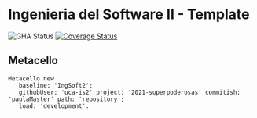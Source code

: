 # Ingenieria del Software II - Template


![GHA Status](https://github.com/uca-is2/2021-superpoderosas/actions/workflows/GHA.yml/badge.svg)
[![Coverage Status](https://coveralls.io/repos/github/uca-is2/2021-superpoderosas/badge.svg?branch=paulaMaster)](https://coveralls.io/github/uca-is2/2021-superpoderosas?branch=paulaMaster)

## Metacello

```smalltalk
Metacello new
   baseline: 'IngSoft2';
   githubUser: 'uca-is2' project: '2021-superpoderosas' commitish: 'paulaMaster' path: 'repository';
   load: 'development'.
```
